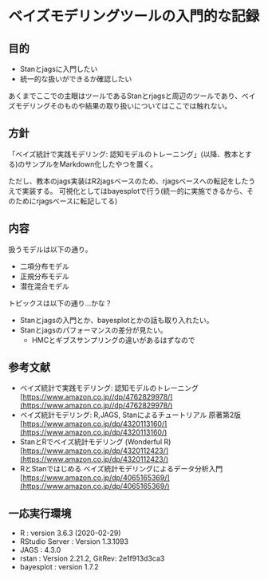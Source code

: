 # ベイズモデリングツールの入門的な記録

## 目的

- Stanとjagsに入門したい
- 統一的な扱いができるか確認したい

あくまでここでの主眼はツールであるStanとrjagsと周辺のツールであり、ベイズモデリングそのものや結果の取り扱いについてはここでは触れない。

## 方針

「ベイズ統計で実践モデリング: 認知モデルのトレーニング」(以降、教本とする)のサンプルをMarkdown化したやつを置く。

ただし、教本のjags実装はR2jagsベースのため、rjagsベースへの転記をしたうえで実装する。
可視化としてはbayesplotで行う(統一的に実施できるから、そのためにrjagsベースに転記してる)

## 内容

扱うモデルは以下の通り。

- 二項分布モデル
- 正規分布モデル
- 潜在混合モデル

トピックスは以下の通り…かな？

- Stanとjagsの入門とか、bayesplotとかの話も取り入れたい。
- Stanとjagsのパフォーマンスの差分が見たい。
  - HMCとギブスサンプリングの違いがあるはずなので  

## 参考文献

- ベイズ統計で実践モデリング: 認知モデルのトレーニング  
  [https://www.amazon.co.jp//dp/4762829978/](https://www.amazon.co.jp//dp/4762829978/)
- ベイズ統計モデリング: R,JAGS, Stanによるチュートリアル 原著第2版  
  [https://www.amazon.co.jp/dp/4320113160/](https://www.amazon.co.jp/dp/4320113160/)
- StanとRでベイズ統計モデリング (Wonderful R)  
  [https://www.amazon.co.jp/dp/4320112423/](https://www.amazon.co.jp/dp/4320112423/)
- RとStanではじめる ベイズ統計モデリングによるデータ分析入門  
  [https://www.amazon.co.jp/dp/4065165369/](https://www.amazon.co.jp/dp/4065165369/)

## 一応実行環境

- R : version 3.6.3 (2020-02-29)
- RStudio Server : Version 1.3.1093
- JAGS : 4.3.0
- rstan : Version 2.21.2, GitRev: 2e1f913d3ca3
- bayesplot : version 1.7.2
